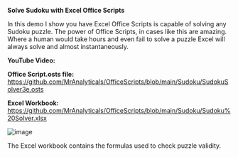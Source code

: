 **Solve Sudoku with Excel Office Scripts**

In this demo I show you have Excel Office Scripts is capable of solving any Sudoku puzzle.
The power of Office Scripts, in cases like this are amazing. Where a human would take hours and even fail to solve a puzzle Excel will always solve and almost instantaneously.


**YouTube Video:** 

**Office Script.osts file:** https://github.com/MrAnalyticals/OfficeScripts/blob/main/Sudoku/SudokuSolver3e.osts 

**Excel Workbook:** https://github.com/MrAnalyticals/OfficeScripts/blob/main/Sudoku/Sudoku%20Solver.xlsx 

![image](https://user-images.githubusercontent.com/47678539/226144843-85771708-c3bb-4f50-ac51-6823f9ad01f9.png)

The Excel workbook contains the formulas used to check puzzle validity.



